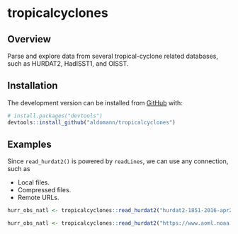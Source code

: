
# tropicalcyclones <!-- <img src="figures/logo.png" align="right" width="120" /> -->

<!-- badges: start -->

<!-- badges: end -->

## Overview

Parse and explore data from several tropical-cyclone related databases,
such as HURDAT2, HadISST1, and OISST.

## Installation

<!-- You can install the released version of tropicalcyclones from [CRAN](https://CRAN.R-project.org) with: -->

<!-- ``` r -->

<!-- install.packages("tropicalcyclones") -->

<!-- ``` -->

<!-- And  -->

The development version can be installed from
[GitHub](https://github.com/) with:

``` r
# install.packages("devtools")
devtools::install_github("aldomann/tropicalcyclones")
```

## Examples

Since `read_hurdat2()` is powered by `readLines`, we can use any
connection, such as

  - Local files.
  - Compressed files.
  - Remote URLs.

<!-- end list -->

``` r
hurr_obs_natl <- tropicalcyclones::read_hurdat2("hurdat2-1851-2016-apr2017.txt")
```

``` r
hurr_obs_natl <- tropicalcyclones::read_hurdat2("https://www.aoml.noaa.gov/hrd/hurdat/hurdat2.html")
```
